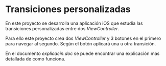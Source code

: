 # Transiciones personalizadas

En este proyecto se desarrolla una aplicación iOS que estudia las transiciones personalizadas entre dos *ViewController*.

Para ello este proyecto crea dos *ViewController* y 3 botones en el primero para navegar al segundo. Según el botón aplicará una 
u otra transición.

En el documento *explicacin.doc* se puede encontrar una explicación mas detallada de como funciona.
